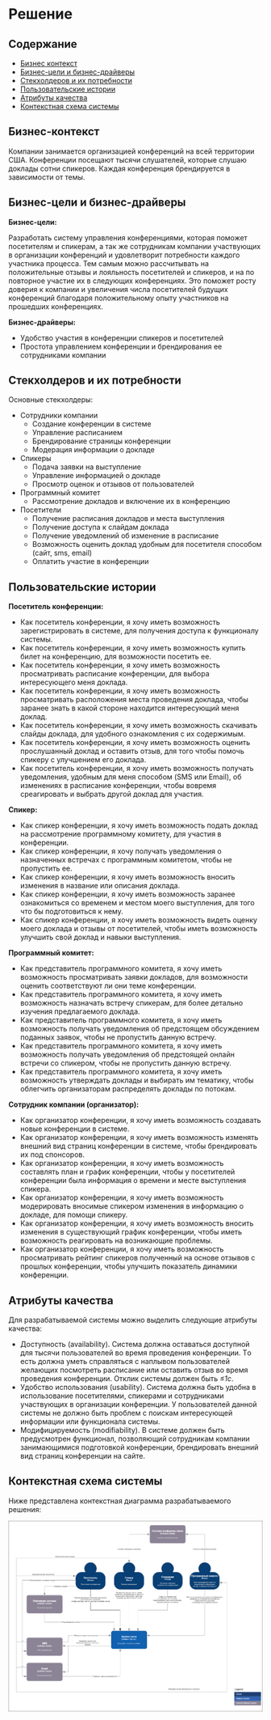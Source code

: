 # Решение

## Содержание

* [Бизнес контекст](#бизнес-контекст)
* [Бизнес-цели и бизнес-драйверы](#бизнес-цели-и-бизнес-драйверы)
* [Стекхолдеров и их потребности](#стекхолдеров-и-их-потребности)
* [Пользовательские истории](#пользовательские-истории)
* [Атрибуты качества](#атрибуты-качества)
* [Контекстная схема системы](#контекстная-схема-системы)

## Бизнес-контекст

Компании занимается организацией конференций на всей территории США. Конференции посещают тысячи слушателей, которые слушаю доклады сотни спикеров. Каждая конференция брендируется в зависимости от темы.

## Бизнес-цели и бизнес-драйверы

**Бизнес-цели:**

Разработать систему управления конференциями, которая поможет посетителям и спикерам, а так же сотрудникам компании участвующих в организации конференций и удовлетворит потребности каждого участника процесса. Тем самым можно рассчитывать на положительные отзывы и лояльность посетителей и спикеров, и на по повторное участие их в следующих конференциях. Это поможет росту доверия к компании и увеличения числа посетителей будущих конференций благодаря положительному опыту участников на прошедших конференциях.  

**Бизнес-драйверы:**

* Удобство участия в конференции спикеров и посетителей
* Простота управлением конференции и брендирования ее сотрудниками компании

## Стекхолдеров и их потребности

Основные стекхолдеры:

* Сотрудники компании
  * Создание конференции в системе
  * Управление расписанием
  * Брендирование страницы конференции
  * Модерация информации о докладе
* Спикеры
  * Подача заявки на выступление
  * Управление информацией о докладе
  * Просмотр оценок и отзывов от пользователей
* Программный комитет
  * Рассмотрение докладов и включение их в конференцию
* Посетители
  * Получение расписания докладов и места выступления
  * Получение доступа к слайдам доклада
  * Получение уведомлений об изменение в расписание
  * Возможность оценить доклад удобным для посетителя способом (сайт, sms, email)
  * Оплатить участие в конференции

## Пользовательские истории

**Посетитель конференции:**

* Как посетитель конференции, я хочу иметь возможность зарегистрировать в системе, для получения доступа к функционалу системы.  
* Как посетитель конференции, я хочу иметь возможность купить билет на конференцию, для возможности посетить ее.  
* Как посетитель конференции, я хочу иметь возможность просматривать расписание конференции, для выбора интересующего меня доклада.  
* Как посетитель конференции, я хочу иметь возможность просматривать расположения места проведения доклада, чтобы заранее знать в какой стороне находится интересующий меня доклад.  
* Как посетитель конференции, я хочу иметь возможность скачивать слайды доклада, для удобного ознакомления с их содержимым.  
* Как посетитель конференции, я хочу иметь возможность оценить прослушанный доклад и оставить отзыв, для того чтобы помочь спикеру с улучшением его доклада.  
* Как посетитель конференции, я хочу иметь возможность получать уведомления, удобным для меня способом (SMS или Email), об изменениях в расписание конференции, чтобы вовремя среагировать и выбрать другой доклад для участия.  

**Спикер:**

* Как спикер конференции, я хочу иметь возможность подать доклад на рассмотрение программному комитету, для участия в конференции.  
* Как спикер конференции, я хочу получать уведомления о назначенных встречах с программным комитетом, чтобы не пропустить ее.  
* Как спикер конференции, я хочу иметь возможность вносить изменения в название или описания доклада.  
* Как спикер конференции, я хочу иметь возможность заранее ознакомиться со временем и местом моего выступления, для того что бы подготовиться к нему.  
* Как спикер конференции, я хочу иметь возможность видеть оценку моего доклада и отзывы от посетителей, чтобы иметь возможность улучшить свой доклад и навыки выступления.  

**Программный комитет:**

* Как представитель программного комитета, я хочу иметь возможность просматривать заявки докладов, для возможности оценить соответствуют ли они теме конференции.  
* Как представитель программного комитета, я хочу иметь возможность назначать встречу спикерам, для более детально изучения предлагаемого доклада.  
* Как представитель программного комитета, я хочу иметь возможность получать уведомления об предстоящем обсуждением поданных заявок, чтобы не пропустить данную встречу.  
* Как представитель программного комитета, я хочу иметь возможность получать уведомления об предстоящей онлайн встречи со спикером, чтобы не пропустить данную встречу.  
* Как представитель программного комитета, я хочу иметь возможность утверждать доклады и выбирать им тематику, чтобы облегчить организаторам распределять доклады по потокам.  

**Сотрудник компании (организатор):**

* Как организатор конференции, я хочу иметь возможность создавать новые конференции в системе.
* Как организатор конференции, я хочу иметь возможность изменять внешний вид страниц конференции в системе, чтобы брендировать их под спонсоров.  
* Как организатор конференции, я хочу иметь возможность составлять план и график конференции, чтобы у посетителей конференции была информация о времени и месте выступления спикера.
* Как организатор конференции, я хочу иметь возможность модерировать вносимые спикером изменения в информацию о докладе, для помощи спикеру.  
* Как организатор конференции, я хочу иметь возможность вносить изменения в существующий график конференции, чтобы иметь возможность реагировать на возникающие проблемы.  
* Как организатор конференции, я хочу иметь возможность просматривать рейтинг спикеров полученный на основе отзывов с прошлых конференции, чтобы улучшить показатель динамики конференции.  

## Атрибуты качества

Для разрабатываемой системы можно выделить следующие атрибуты качества:  

* Доступность (availability). Система должна оставаться доступной для тысячи пользователей во время проведения конференции. Tо есть должна уметь справляться с наплывом пользователей желающих посмотреть расписание или оставить отзыв во время проведения конференции. Отклик системы должен быть *≤1с*.
* Удобство использования (usability). Система должна быть удобна в использование посетителями, спикерами и сотрудниками участвующих в организации конференции. У пользователей  данной системы не должно быть проблем с поискам интересующей информации или функционала системы.  
* Модифицируемость (modifiability). В системе должен быть предусмотрен функционал, позволяющий сотрудникам компании занимающимися подготовкой конференции, брендировать внешний вид страниц конференции на сайте.  

## Контекстная схема системы

Ниже представлена контекстная диаграмма разрабатываемого решения:  

![Контекстная диаграмма приложения](images/contextDiagram.png)
